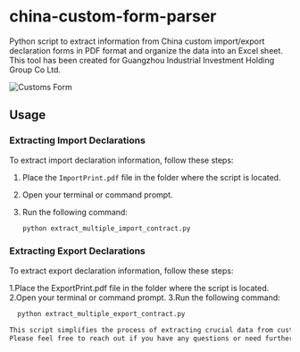 # china-custom-form-parser

Python script to extract information from China custom import/export declaration forms in PDF format and organize the data into an Excel sheet. This tool has been created for Guangzhou Industrial Investment Holding Group Co Ltd.

![Customs Form](https://github.com/Tilosmsh/china-custom-form-parser/assets/49379391/ac3474a6-843c-4ee5-bf3d-68aaa8c2bd1d)

## Usage

### Extracting Import Declarations

To extract import declaration information, follow these steps:

1. Place the `ImportPrint.pdf` file in the folder where the script is located.
2. Open your terminal or command prompt.
3. Run the following command:

   ```bash
   python extract_multiple_import_contract.py

### Extracting Export Declarations

To extract export declaration information, follow these steps:

1.Place the ExportPrint.pdf file in the folder where the script is located.
2.Open your terminal or command prompt.
3.Run the following command:

 ```bash
   python extract_multiple_export_contract.py

This script simplifies the process of extracting crucial data from customs declaration forms, enhancing the efficiency of data management for your organization.
Please feel free to reach out if you have any questions or need further assistance.

